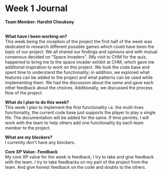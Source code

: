 # Week 1 Journal

<b>Team Member: Harshit Chouksey</b>

<br>
<b>What have I been working on? </b>
<br>
This week being the inception of the project the first half of the week was dedicated to research different possible games which could have been the topic of our project. 
We all shared our findings and opinions and with mutual consensus decided on "Space Invaders". (My visit to CHM for the quiz, happened to bring me to the space invader exhibit at CHM, which gave me additional inspiration to work on this project.
We took the code base and spent time to understand the functionality; in addition, we explored what features can be added to the project and what patterns can be used while implementing them.
We had the discussion about the same and gave each other feedback about the choices. Additionally, we discussed the process flow of the project.



<b>What do I plan to do this week? </b>
<br>
This week I plan to implement the first functionality i.e. the multi-lives functionality, the current code base just supports the player to play a single life.
The documentation will be added for the same.
If time permits, I will work with the team to help others add one functionality by each team member to the project.


<b>What are my blockers? </b>
<br>
I currently don't have any blockers.


<b>Core XP Value- Feedback </b>
<br>
My core XP value for the week is feedback, I try to take and give feedback with the team.
I try to take feedbacks on my part of the project from the team. And give honest feedback on the code and doubts to the others.



